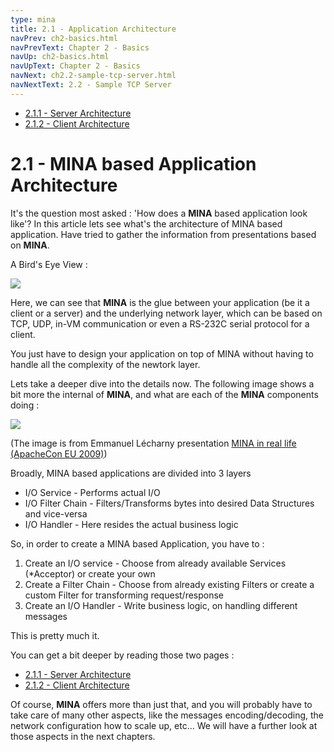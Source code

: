 ```yaml
---
type: mina
title: 2.1 - Application Architecture
navPrev: ch2-basics.html
navPrevText: Chapter 2 - Basics
navUp: ch2-basics.html
navUpText: Chapter 2 - Basics
navNext: ch2.2-sample-tcp-server.html
navNextText: 2.2 - Sample TCP Server
---
```


* [2.1.1 - Server Architecture](ch2.1.1-server-architecture.html)
* [2.1.2 - Client Architecture](ch2.1.2-client-architecture.html)

# 2.1 -  MINA based Application Architecture

It's the question most asked : 'How does a **MINA** based application look like'? In this article lets see what's the architecture of MINA based application. Have tried to gather the information from presentations based on **MINA**.

A Bird's Eye View :

![](/assets/img/mina/apparch_small.png)

Here, we can see that **MINA** is the glue between your application (be it a client or a server) and the underlying network layer, which can be based on TCP, UDP, in-VM communication or even a RS-232C serial protocol for a client.

You just have to design your application on top of MINA without having to handle all the complexity of the newtork layer.

Lets take a deeper dive into the details now. The following image shows a bit more the internal of **MINA**, and what are each of the **MINA** components doing :

![](/assets/img/mina/mina_app_arch.png)

(The image is from Emmanuel L&eacute;charny presentation [MINA in real life (ApacheCon EU 2009)](/assets/pdfs/Mina_in_real_life_ASEU-2009.pdf))

Broadly, MINA based applications are divided into 3 layers

* I/O Service - Performs actual I/O
* I/O Filter Chain - Filters/Transforms bytes into desired Data Structures and vice-versa
* I/O Handler - Here resides the actual business logic

So, in order to create a MINA based Application, you have to :

1. Create an I/O service - Choose from already available Services (*Acceptor) or create your own
2. Create a Filter Chain - Choose from already existing Filters or create a custom Filter for transforming request/response
3. Create an I/O Handler - Write business logic, on handling different messages

This is pretty much it. 

You can get a bit deeper by reading those two pages :

* [2.1.1 - Server Architecture](ch2.1.1-server-architecture.html)
* [2.1.2 - Client Architecture](ch2.1.2-client-architecture.html)

Of course, **MINA** offers more than just that, and you will probably have to take care of many other aspects, like the messages encoding/decoding, the network configuration how to scale up, etc... We will have a further look at those aspects in the next chapters.

